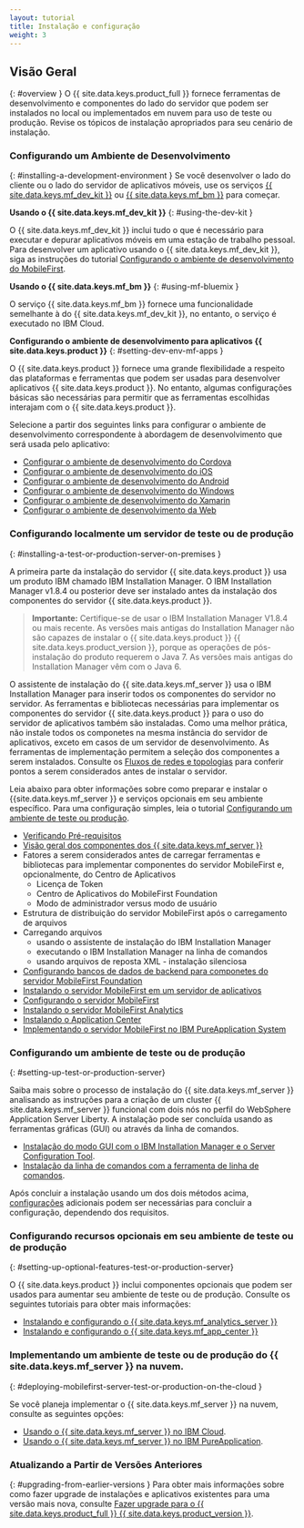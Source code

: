```yaml
---
layout: tutorial
title: Instalação e configuração
weight: 3
---
```

<!-- NLS_CHARSET=UTF-8 -->
## Visão Geral
{: #overview }
O {{ site.data.keys.product_full }} fornece ferramentas de desenvolvimento e componentes do lado do servidor que podem ser instalados no local ou implementados em nuvem para uso de teste ou produção. Revise os tópicos de instalação apropriados para seu cenário de instalação.

### Configurando um Ambiente de Desenvolvimento
{: #installing-a-development-environment }
Se você desenvolver o lado do cliente ou o lado do servidor de aplicativos móveis, use os serviços [{{ site.data.keys.mf_dev_kit }}](development/mobilefirst/) ou [{{ site.data.keys.mf_bm }}](../bluemix/using-mobile-foundation) para começar.

**Usando o {{ site.data.keys.mf_dev_kit }}**
{: #using-the-dev-kit }

O {{ site.data.keys.mf_dev_kit }} inclui tudo o que é necessário para executar e depurar aplicativos móveis em uma estação de trabalho pessoal. Para desenvolver um aplicativo usando o {{ site.data.keys.mf_dev_kit }}, siga as instruções do tutorial [Configurando o ambiente de desenvolvimento do MobileFirst](development/mobilefirst).

**Usando o {{ site.data.keys.mf_bm }}**
{: #using-mf-bluemix }

O serviço {{ site.data.keys.mf_bm }} fornece uma funcionalidade semelhante à do {{ site.data.keys.mf_dev_kit }}, no entanto, o serviço é executado no IBM Cloud.

**Configurando o ambiente de desenvolvimento para aplicativos {{ site.data.keys.product }}**
{: #setting-dev-env-mf-apps }

O {{ site.data.keys.product }} fornece uma grande flexibilidade a respeito das plataformas e ferramentas que podem ser usadas para desenvolver aplicativos {{ site.data.keys.product }}. No entanto, algumas configurações básicas são necessárias para permitir que as ferramentas escolhidas interajam com o {{ site.data.keys.product }}.  

Selecione a partir dos seguintes links para configurar o ambiente de desenvolvimento correspondente à abordagem de desenvolvimento que será usada pelo aplicativo:

* [Configurar o ambiente de desenvolvimento do Cordova](development/cordova)
* [Configurar o ambiente de desenvolvimento do iOS](development/ios)
* [Configurar o ambiente de desenvolvimento do Android](development/android)
* [Configurar o ambiente de desenvolvimento do Windows](development/windows)
* [Configurar o ambiente de desenvolvimento do Xamarin](development/xamarin)
* [Configurar o ambiente de desenvolvimento da Web](development/web)

### Configurando localmente um servidor de teste ou de produção
{: #installing-a-test-or-production-server-on-premises }

A primeira parte da instalação do servidor {{ site.data.keys.product }} usa um produto IBM chamado IBM Installation Manager. O IBM Installation Manager v1.8.4 ou posterior deve ser instalado antes da instalação dos componentes do servidor {{ site.data.keys.product }}.

> **Importante:** Certifique-se de usar o IBM Installation Manager V1.8.4 ou mais recente. As versões mais antigas do Installation Manager não são capazes de instalar o {{ site.data.keys.product }} {{ site.data.keys.product_version }}, porque as operações de pós-instalação do produto requerem o Java 7. As versões mais antigas do Installation Manager vêm com o Java 6.

O assistente de instalação do {{ site.data.keys.mf_server }} usa o IBM Installation Manager para inserir todos os componentes do servidor no servidor.  As ferramentas e bibliotecas necessárias para implementar os componentes do servidor {{ site.data.keys.product }} para o uso do servidor de aplicativos também são instaladas.  Como uma melhor prática, não instale todos os componetes na mesma instância do servidor de aplicativos, exceto em casos de um servidor de desenvolvimento. As ferramentas de implementação permitem a seleção dos componentes a serem instalados.  Consulte os [Fluxos de redes e topologias](production/prod-env/topologies) para conferir pontos a serem considerados antes de instalar o servidor.

Leia abaixo para obter informações sobre como preparar e instalar o {{site.data.keys.mf_server }} e serviços opcionais em seu ambiente específico. Para uma configuração simples, leia o tutorial [Configurando um ambiente de teste ou produção](production).

* [Verificando Pré-requisitos](production/prod-env/prereqs)
* [Visão geral dos componentes dos {{ site.data.keys.mf_server }}](production/prod-env/topologies)
* Fatores a serem considerados antes de carregar ferramentas e bibliotecas para implementar componentes do servidor MobileFirst e, opcionalmente, do Centro de Aplicativos
  * Licença de Token
  * Centro de Aplicativos do MobileFirst Foundation
  * Modo de administrador versus modo de usuário
* Estrutura de distribuição do servidor MobileFirst após o carregamento de arquivos
* Carregando arquivos
  * usando o assistente de instalação do IBM Installation Manager
  * executando o IBM Installation Manager na linha de comandos
  * usando arquivos de reposta XML - instalação silenciosa
* [Configurando bancos de dados de backend para componetes do servidor MobileFirst Foundation](production/prod-env/databases)
* [Instalando o servidor MobileFirst em um servidor de aplicativos](production/prod-env/appserver)
* [Configurando o servidor MobileFirst](production/server-configuration)
* [Instalando o servidor MobileFirst Analytics](production/analytics/installation)
* [Instalando o Application Center](production/appcenter)
* [Implementando o servidor MobileFirst no IBM PureApplication System](production/pure-application)

### Configurando um ambiente de teste ou de produção
{: #setting-up-test-or-production-server}

Saiba mais sobre o processo de instalação do {{ site.data.keys.mf_server }} analisando as instruções para a criação de um cluster {{ site.data.keys.mf_server }} funcional com dois nós no perfil do WebSphere Application Server Liberty. A instalação pode ser concluída usando as ferramentas gráficas (GUI) ou através da linha de comandos.

* [Instalação do modo GUI com o IBM Installation Manager e o Server Configuration Tool](production/simple-install/tutorials/graphical-mode).
* [Instalação da linha de comandos com a ferramenta de linha de comandos](production/simple-install/tutorials/command-line).

Após concluir a instalação usando um dos dois métodos acima, [configurações](production/server-configuration) adicionais podem ser necessárias para concluir a configuração, dependendo dos requisitos.

### Configurando recursos opcionais em seu ambiente de teste ou de produção
{: #setting-up-optional-features-test-or-production-server}

O {{ site.data.keys.product }} inclui componentes opcionais que podem ser usados para aumentar seu ambiente de teste ou de produção.  Consulte os seguintes tutoriais para obter mais informações:

* [Instalando e configurando o {{ site.data.keys.mf_analytics_server }}](production/analytics/installation/)
* [Instalando e configurando o {{ site.data.keys.mf_app_center }}](production/appcenter)

### Implementando um ambiente de teste ou de produção do {{ site.data.keys.mf_server }} na nuvem.
{: #deploying-mobilefirst-server-test-or-production-on-the-cloud }

Se você planeja implementar o {{ site.data.keys.mf_server }} na nuvem, consulte as seguintes opções:

* [Usando o {{ site.data.keys.mf_server }} no IBM Cloud](../bluemix).
* [Usando o {{ site.data.keys.mf_server }} no IBM PureApplication](production/pure-application).

### Atualizando a Partir de Versões Anteriores
{: #upgrading-from-earlier-versions }
Para obter mais informações sobre como fazer upgrade de instalações e aplicativos existentes para uma versão mais nova, consulte
[Fazer upgrade para o {{ site.data.keys.product_full }} {{ site.data.keys.product_version }}](../all-tutorials/#upgrading_to_current_version).
